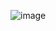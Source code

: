 ![image](https://user-images.githubusercontent.com/106614070/224589981-e9867dc5-edbe-4a86-b774-bddb8a3111a6.png)

